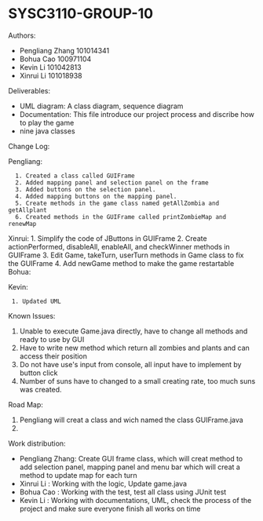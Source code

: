 # SYSC3110-GROUP-10
Authors:
  * Pengliang Zhang 101014341
  * Bohua Cao 100971104
  * Kevin Li 101042813
  * Xinrui Li 101018938
  
  
Deliverables:
  * UML diagram: A class diagram, sequence diagram 
  * Documentation: This file introduce our project process and discribe how to play the game
  * nine java classes


Change Log:

  Pengliang:
  
      1. Created a class called GUIFrame
      2. Added mapping panel and selection panel on the frame
      3. Added buttons on the selection panel.
      4. Added mapping buttons on the mapping panel.
      5. Create methods in the game class named getAllZombia and getAllplant
      6. Created methods in the GUIFrame called printZombieMap and renewMap

  Xinrui:
      1. Simplify the code of JButtons in GUIFrame
      2. Create actionPerformed, disableAll, enableAll, and checkWinner methods in GUIFrame
      3. Edit Game, takeTurn, userTurn methods in Game class to fix the GUIFrame
      4. Add newGame method to make the game restartable
  Bohua:

  Kevin:
  
     1. Updated UML

Known Issues:

  1. Unable to execute Game.java directly, have to change all methods and ready to use by GUI
  2. Have to write new method which return all zombies and plants and can access their position
  3. Do not have use's input from console, all input have to implement by button click
  4. Number of suns have to changed to a small creating rate, too much suns was created.


Road Map:

  1. Pengliang will creat a class and wich named the class GUIFrame.java
  2. 


Work distribution: 

  * Pengliang Zhang: Create GUI frame class, which will creat method to add selection panel, mapping panel and menu bar which will creat a method to update map for each turn
  * Xinrui Li      : Working with the logic, Update game.java
  * Bohua Cao      : Working with the test, test all class using JUnit test
  * Kevin Li       : Working with documentations, UML, check the process of the project and make sure everyone finish all works on time
                   
 
